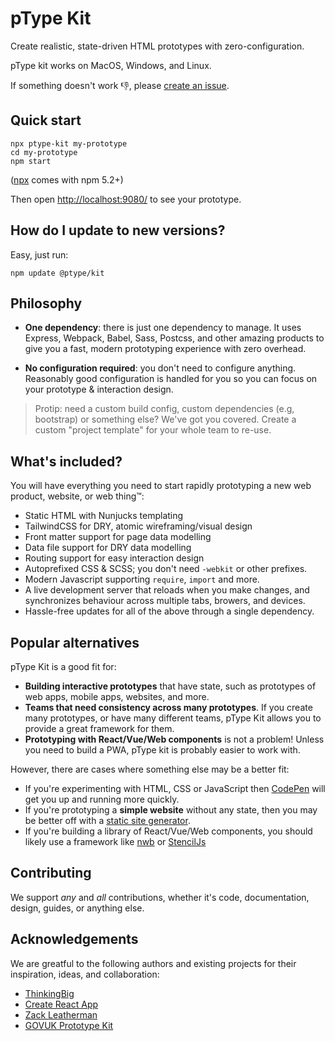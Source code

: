 # pType Kit

Create realistic, state-driven HTML prototypes with zero-configuration.

pType kit works on MacOS, Windows, and Linux.

If something doesn't work 👎, please [create an issue](https://github.com/ptype/kit/issues/new).

## Quick start

```
npx ptype-kit my-prototype
cd my-prototype
npm start
```

([npx](https://medium.com/@maybekatz/introducing-npx-an-npm-package-runner-55f7d4bd282b) comes with npm 5.2+)

Then open [http://localhost:9080/](http://localhost:9080/) to see your prototype.

## How do I update to new versions?

Easy, just run:

```
npm update @ptype/kit
```

## Philosophy

- **One dependency**: there is just one dependency to manage. It uses Express, Webpack, Babel, Sass, Postcss, and other amazing products to give you a fast, modern prototyping experience with zero overhead.

- **No configuration required**: you don't need to configure anything. Reasonably good configuration is handled for you so you can focus on your prototype & interaction design.

> Protip: need a custom build config, custom dependencies (e.g, bootstrap) or something else? We've got you covered. Create a custom "project template" for your whole team to re-use.

## What's included?

You will have everything you need to start rapidly prototyping a new web product, website, or web thing™️:

- Static HTML with Nunjucks templating
- TailwindCSS for DRY, atomic wireframing/visual design
- Front matter support for page data modelling
- Data file support for DRY data modelling
- Routing support for easy interaction design
- Autoprefixed CSS & SCSS; you don't need `-webkit` or other prefixes.
- Modern Javascript supporting `require`, `import` and more.
- A live development server that reloads when you make changes, and synchronizes behaviour across multiple tabs, browers, and devices.
- Hassle-free updates for all of the above through a single dependency.

## Popular alternatives

pType Kit is a good fit for:

- **Building interactive prototypes** that have state, such as prototypes of web apps, mobile apps, websites, and more.
- **Teams that need consistency across many prototypes**. If you create many prototypes, or have many different teams, pType Kit allows you to provide a great framework for them.
- **Prototyping with React/Vue/Web components** is not a problem! Unless you need to build a PWA, pType kit is probably easier to work with.

However, there are cases where something else may be a better fit:

- If you're experimenting with HTML, CSS or JavaScript then [CodePen](http://codepen.io/) will get you up and running more quickly.
- If you're prototyping a **simple website** without any state, then you may be better off with a [static site generator](https://www.netlify.com/blog/2017/05/25/top-ten-static-site-generators-of-2017/).
- If you're building a library of React/Vue/Web components, you should likely use a framework like [nwb](https://github.com/insin/nwb) or [StencilJs](http://stenciljs.com/)

## Contributing

We support _any_ and _all_ contributions, whether it's code, documentation, design, guides, or anything else.

## Acknowledgements

We are greatful to the following authors and existing projects for their inspiration, ideas, and collaboration:

- [ThinkingBig](http://thinkingbig.net/)
- [Create React App](https://github.com/facebook/create-react-app)
- [Zack Leatherman](https://github.com/zachleat)
- [GOVUK Prototype Kit](https://github.com/alphagov/govuk-prototype-kit)